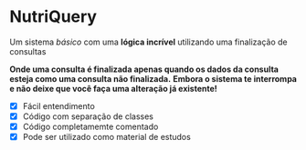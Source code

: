 # NutriQuery
 Um sistema _básico_ com uma **lógica incrível** utilizando uma finalização de consultas

 **Onde uma consulta é finalizada apenas quando os dados da consulta esteja como uma consulta não finalizada.**
 **Embora o sistema te interrompa e não deixe que você faça uma alteração já existente!** 

 - [x] Fácil entendimento
 - [x] Código com separação de classes
 - [x] Código completamemte comentado
 - [x] Pode ser utilizado como material de estudos
